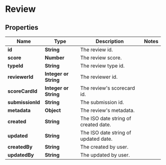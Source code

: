# Review

## Properties

Name | Type | Description | Notes
------------ | ------------- | ------------- | -------------
**id** | **String** | The review id. |
**score** | **Number** | The review score. |
**typeId** | **String** | The review type id. |
**reviewerId** | **Integer or String** | The reviewer id. |
**scoreCardId** | **Integer or String** | The review's scorecard id. |
**submissionId** | **String** | The submission id. |
**metadata** | **Object** | The review's metadata. |
**created** | **String** | The ISO date string of created date. |
**updated** | **String** | The ISO date string of updated date. |
**createdBy** | **String** | The created by user. |
**updatedBy** | **String** | The updated by user. |
